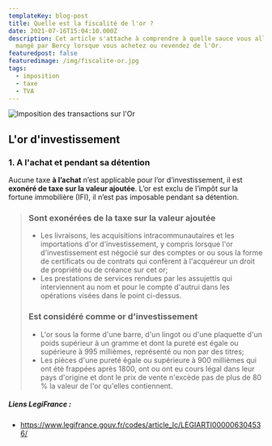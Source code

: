 ```yaml
---
templateKey: blog-post
title: Quelle est la fiscalité de l'or ?
date: 2021-07-16T15:04:10.000Z
description: Cet article s'attache à comprendre à quelle sauce vous allez être
  mangé par Bercy lorsque vous achetez ou revendez de l'Or.
featuredpost: false
featuredimage: /img/fiscalite-or.jpg
tags:
  - imposition
  - taxe
  - TVA
---
```

![Imposition des transactions sur l'Or](/img/fiscalite-or.jpg)

## L'or d'investissement

### 1. A l'achat et pendant sa détention

Aucune taxe **à l’achat** n’est applicable pour l’or d’investissement, il est **exonéré de taxe sur la valeur ajoutée**. L’or est exclu de l’impôt sur la fortune immobilière (IFI), il n’est pas imposable pendant sa détention.

> ### Sont exonérées de la taxe sur la valeur ajoutée
>
> * Les livraisons, les acquisitions intracommunautaires et les importations d'or d'investissement, y compris lorsque l'or d'investissement est négocié sur des comptes or ou sous la forme de certificats ou de contrats qui confèrent à l'acquéreur un droit de propriété ou de créance sur cet or;
> * Les prestations de services rendues par les assujettis qui interviennent au nom et pour le compte d'autrui dans les opérations visées dans le point ci-dessus.
>
> ### Est considéré comme or d'investissement
>
> * L'or sous la forme d'une barre, d'un lingot ou d'une plaquette d'un poids supérieur à un gramme et dont la pureté est égale ou supérieure à 995 millièmes, représenté ou non par des titres;
> * Les pièces d'une pureté égale ou supérieure à 900 millièmes qui ont été frappées après 1800, ont ou ont eu cours légal dans leur pays d'origine et dont le prix de vente n'excède pas de plus de 80 % la valeur de l'or qu'elles contiennent.

##### Liens LegiFrance :

* <https://www.legifrance.gouv.fr/codes/article_lc/LEGIARTI000006304536/>

